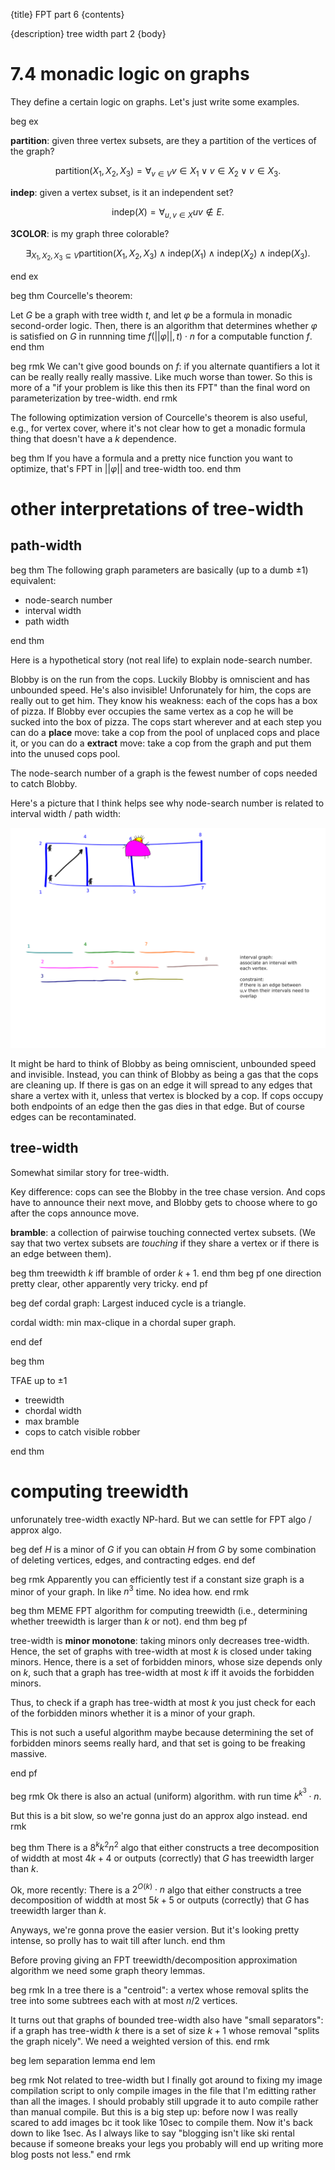 {title}
FPT part 6
{contents}

{description}
tree width part 2
{body}

# 7.4 monadic logic on graphs

They define a certain logic on graphs. 
Let's just write some examples.

beg ex

**partition**: given three vertex subsets, are they a partition
of the vertices of the graph?

$$\text{partition}(X_1,X_2,X_3) = \forall_{v\in V} v\in X_1 \lor v\in X_2 \lor v\in X_3.$$

**indep**: given a vertex subset, is it an independent set?

$$\text{indep}(X) = \forall_{u,v \in X} uv\notin E.$$


**3COLOR**: is my graph three colorable?

$$\exists_{X_1,X_2,X_3 \subseteq V} \text{partition}(X_1,X_2,X_3) \land \text{indep}(X_1) \land \text{indep}(X_2) \land \text{indep}(X_3).$$

end ex

beg thm
Courcelle's theorem:

Let $G$ be a graph with tree width $t$, and let $\varphi$ be a
formula in monadic second-order logic. Then, there is an
algorithm that determines whether $\varphi$ is satisfied on  $G$
in runnning time $f(||\varphi||, t)\cdot n$ for a computable
function  $f$.
end thm

beg rmk
We can't give good bounds on $f$: if you alternate quantifiers a
lot it can be really really really massive. Like much worse than tower.
So this is more of a "if your problem is like this then its FPT"
than the final word on parameterization by tree-width.
end rmk

The following optimization version of Courcelle's theorem is also
useful, e.g., for vertex cover, where it's not clear how to get a
monadic formula thing that doesn't have a $k$ dependence.

beg thm
If you have a formula and a pretty nice function you want to
optimize, that's FPT in $||\varphi||$ and tree-width too.
end thm

# other interpretations of tree-width

## path-width

beg thm
The following graph parameters are basically (up to a dumb $\pm 1$) equivalent:

- node-search number
- interval width
- path width

end thm

Here is a hypothetical story (not real life) to explain
node-search number.

Blobby is on the run from the cops. Luckily Blobby is omniscient
and has unbounded speed.
He's also invisible!
Unforunately for him, the cops are
really out to get him. They know his weakness: each of the cops
has a box of pizza. If Blobby ever occupies the same vertex as a
cop he will be sucked into the box of pizza.
The cops start wherever and at each step you can do a **place**
move: take a cop from the pool of unplaced cops and place it, 
or you can do a **extract** move: take a cop from the graph and
put them into the unused cops pool.

The node-search number of a graph is the fewest number of cops
needed to catch Blobby.

Here's a picture that I think helps see why node-search number is
related to interval width / path width:

![ink_img011](images/ink_img011.png)

It might be hard to think of Blobby as being omniscient,
unbounded speed and invisible. Instead, you can think of Blobby
as being a gas that the cops are cleaning up. If there is gas on
an edge it will spread to any edges that share a vertex with it,
unless that vertex is blocked by a cop. If cops occupy both
endpoints of an edge then the gas dies in that edge. But of
course edges can be recontaminated.

## tree-width

Somewhat similar story for tree-width.

Key difference: cops can see the Blobby in the tree chase
version. And cops have to announce their next move, and Blobby
gets to choose where to go after the cops announce move. 

**bramble**: a collection of pairwise touching connected vertex subsets. 
(We say that two vertex subsets are *touching* if they share a
vertex or if there is an edge between them).

beg thm
treewidth $k$ iff bramble of order $k+1$.
end thm
beg pf
one direction pretty clear, other apparently very tricky.
end pf

beg def
cordal graph:
Largest induced cycle is a triangle.

cordal width: min max-clique in a chordal super graph.

end def

beg thm

TFAE up to $\pm 1$

- treewidth
- chordal width
- max bramble
- cops to catch visible robber

end thm

# computing treewidth

unforunately tree-width exactly NP-hard. But we can settle for
FPT algo / approx algo.

beg def
$H$ is a minor of $G$ if you can obtain $H$ from $G$ by some
combination of deleting vertices, edges, and contracting edges.
end def

beg rmk
Apparently you can efficiently test if a constant size graph is a
minor of your graph. In like $n^{3}$ time. No idea how.
end rmk

beg thm 
MEME FPT algorithm for computing treewidth (i.e., determining
whether treewidth is larger than $k$ or not).
end thm
beg pf

tree-width is **minor monotone**: taking minors only decreases
tree-width. Hence, the set of graphs with tree-width at most $k$
is closed under taking minors. Hence, there is a set of forbidden
minors, whose size depends only on $k$, such that a graph has
tree-width at most $k$ iff it avoids the forbidden minors.

Thus, to check if a graph has tree-width at most $k$ you just
check for each of the forbidden minors whether it is a minor of
your graph.

This is not such a useful algorithm maybe because determining the
set of forbidden minors seems really hard, and that set is going
to be freaking massive.

end pf

beg rmk
Ok there is also an actual (uniform) algorithm. with run time
$k^{k^{3}} \cdot n$. 

But this is a bit slow, so we're gonna just do an approx algo
instead.
end rmk

beg thm
There is a $8^{k}k^{2}n^2$ algo that either constructs a tree
decomposition of widdth at most $4k+4$ or outputs (correctly)
that $G$ has treewidth larger than $k$.

Ok, more recently:
There is a $2^{O(k)}\cdot n$ algo that either constructs a tree
decomposition of widdth at most $5k+5$ or outputs (correctly)
that $G$ has treewidth larger than $k$.

Anyways, we're gonna prove the easier version. 
But it's looking pretty intense, so prolly has to wait till after
lunch.
end thm

Before proving giving an FPT treewidth/decomposition
approximation algorithm we need some graph theory lemmas.

beg rmk
In a tree there is a "centroid": a vertex whose removal splits
the tree into some subtrees each with at most $n/2$ vertices.

It turns out that graphs of bounded tree-width also have "small
separators": if a graph has tree-width $k$ there is a set of size
$k+1$ whose removal "splits the graph nicely".
We need a weighted version of this.
end rmk

beg lem
separation lemma
end lem


beg rmk
Not related to tree-width but I finally got around to fixing my
image compilation script to only compile images in the file that
I'm editting rather than all the images. I should probably still
upgrade it to auto compile rather than manual compile. 
But this is a big step up: before now I was really scared to add
images bc it took like 10sec to compile them. Now it's back down
to like 1sec. 
As I always like to say "blogging isn't like ski rental because
if someone breaks your legs you probably will end up writing more
blog posts not less."
end rmk

